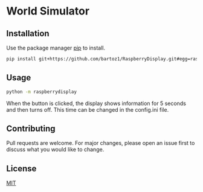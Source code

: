 # World Simulator


## Installation

Use the package manager [pip](https://pip.pypa.io/en/stable/) to install.

```bash
pip install git+https://github.com/bartoz1/RaspberryDisplay.git#egg=raspberrydisplay
```

## Usage

```bash
python -m raspberrydisplay
```
When the button is clicked, the display shows information for 5 seconds and then turns off. This time can be changed in the config.ini file.

## Contributing
Pull requests are welcome. For major changes, please open an issue first to discuss what you would like to change.

## License
[MIT](https://choosealicense.com/licenses/mit/)
